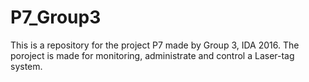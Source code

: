 # P7_Group3
This is a repository for the project P7 made by Group 3, IDA 2016. 
The poroject is made for monitoring, administrate and control a Laser-tag system.
